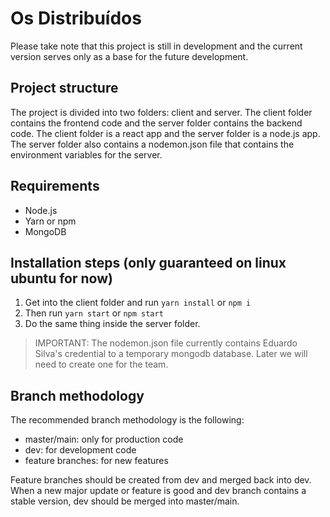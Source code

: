 # Os Distribuídos

Please take note that this project is still in development and the current version serves only as a base for the future development.

## Project structure

The project is divided into two folders: client and server. The client folder contains the frontend code and the server folder contains the backend code.
The client folder is a react app and the server folder is a node.js app. The server folder also contains a nodemon.json file that contains the environment variables for the server.

## Requirements

- Node.js
- Yarn or npm
- MongoDB

## Installation steps (only guaranteed on linux ubuntu for now)

1. Get into the client folder and run `yarn install` or `npm i`
2. Then run `yarn start` or `npm start`
3. Do the same thing inside the server folder.

> IMPORTANT: The nodemon.json file currently contains Eduardo Silva's credential to a temporary mongodb database. Later we will need to create one for the team.

## Branch methodology

The recommended branch methodology is the following:

- master/main: only for production code
- dev: for development code
- feature branches: for new features

Feature branches should be created from dev and merged back into dev. When a new major update or feature is good and dev branch contains a stable version, dev should be merged into master/main.

